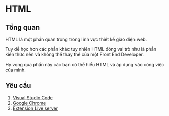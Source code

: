 # HTML

## Tổng quan

HTML là một phần quan trọng trong lĩnh vực thiết kế giao diện web.

Tuy dễ học hơn các phần khác tuy nhiên HTML đóng vai trò như là phần kiến thức nền và không thể thay thế của một Front End Developer.

Hy vọng qua phần này các bạn có thể hiểu HTML và áp dụng vào công việc của mình.

## Yêu cầu

1. [Visual Studio Code](../huong-dan-khac/cong-cu-lap-trinh/visual-studio-code.md)
2. [Google Chrome](https://www.google.com/chrome/)
3. [Extension Live server ](https://marketplace.visualstudio.com/items?itemName=ritwickdey.LiveServer)
